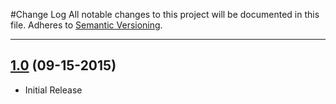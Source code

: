 #Change Log
All notable changes to this project will be documented in this file.
Adheres to [Semantic Versioning](http://semver.org/).

---

## [1.0](https://github.com/ngageoint/geopackage-mapcache-android/releases/tag/1.0) (09-15-2015)

* Initial Release
